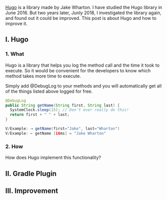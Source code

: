[Hugo](https://github.com/JakeWharton/hugo) is a library made by Jake Wharton. I have studied the Hugo library in June 2016. But two years later, Junly 2018, I investigated the library again, and found out it could be improved. This post is about Hugo and how to improve it.

## I. Hugo

### 1.  What 
Hugo is a library that helps you log the method call and the time it took to execute.  So it would be convenient for the developers to know which method takes more time to execute. 

Simply add @DebugLog to your methods and you will automatically get all of the things listed above logged for free.
```java
@DebugLog
public String getName(String first, String last) {
  SystemClock.sleep(15); // Don't ever really do this!
  return first + " " + last;
}
```

``` java
V/Example: ⇢ getName(first="Jake", last="Wharton")
V/Example: ⇠ getName [16ms] = "Jake Wharton"
```





### 2. How
How does Hugo implement this functionality? 



## II. Gradle Plugin

## III. Improvement